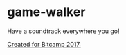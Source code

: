# game-walker
Have a soundtrack everywhere you go!

[Created for Bitcamp 2017.](https://devpost.com/software/game-walker)
